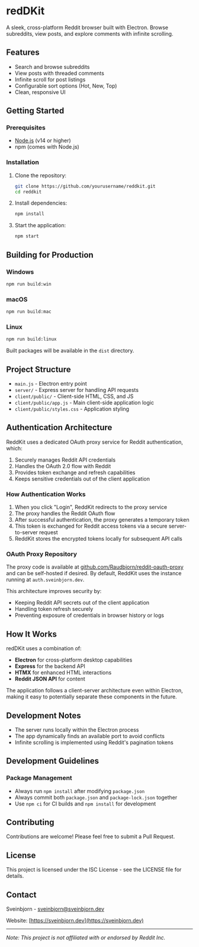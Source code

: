 # redDKit

A sleek, cross-platform Reddit browser built with Electron. Browse subreddits, view posts, and explore comments with infinite scrolling.

## Features

- Search and browse subreddits
- View posts with threaded comments
- Infinite scroll for post listings
- Configurable sort options (Hot, New, Top)
- Clean, responsive UI

## Getting Started

### Prerequisites

- [Node.js](https://nodejs.org/) (v14 or higher)
- npm (comes with Node.js)


### Installation

1. Clone the repository:
   ```bash
   git clone https://github.com/yourusername/reddkit.git
   cd reddkit
   ```

2. Install dependencies:
   ```bash
   npm install
   ```

3. Start the application:
   ```bash
   npm start
   ```

## Building for Production

### Windows
```bash
npm run build:win
```

### macOS
```bash
npm run build:mac
```

### Linux
```bash
npm run build:linux
```

Built packages will be available in the `dist` directory.

## Project Structure

- `main.js` - Electron entry point
- `server/` - Express server for handling API requests
- `client/public/` - Client-side HTML, CSS, and JS
- `client/public/app.js` - Main client-side application logic
- `client/public/styles.css` - Application styling

## Authentication Architecture

ReddKit uses a dedicated OAuth proxy service for Reddit authentication, which:

1. Securely manages Reddit API credentials
2. Handles the OAuth 2.0 flow with Reddit
3. Provides token exchange and refresh capabilities
4. Keeps sensitive credentials out of the client application

### How Authentication Works

1. When you click "Login", ReddKit redirects to the proxy service
2. The proxy handles the Reddit OAuth flow
3. After successful authentication, the proxy generates a temporary token
4. This token is exchanged for Reddit access tokens via a secure server-to-server request
5. ReddKit stores the encrypted tokens locally for subsequent API calls

### OAuth Proxy Repository

The proxy code is available at [github.com/Raudbjorn/reddit-oauth-proxy](https://github.com/Raudbjorn/reddit-oauth-proxy.git) and can be self-hosted if desired. By default, ReddKit uses the instance running at `auth.sveinbjorn.dev`.

This architecture improves security by:
- Keeping Reddit API secrets out of the client application
- Handling token refresh securely
- Preventing exposure of credentials in browser history or logs

## How It Works

redDKit uses a combination of:

- **Electron** for cross-platform desktop capabilities
- **Express** for the backend API
- **HTMX** for enhanced HTML interactions
- **Reddit JSON API** for content

The application follows a client-server architecture even within Electron, making it easy to potentially separate these components in the future.

## Development Notes

- The server runs locally within the Electron process
- The app dynamically finds an available port to avoid conflicts
- Infinite scrolling is implemented using Reddit's pagination tokens

## Development Guidelines

### Package Management
- Always run `npm install` after modifying `package.json`
- Always commit both `package.json` and `package-lock.json` together
- Use `npm ci` for CI builds and `npm install` for development

## Contributing

Contributions are welcome! Please feel free to submit a Pull Request.

## License

This project is licensed under the ISC License - see the LICENSE file for details.

## Contact

Sveinbjorn - [sveinbjorn@sveinbjorn.dev](mailto:sveinbjorn@sveinbjorn.dev)

Website: [https://sveinbjorn.dev](https://sveinbjorn.dev)

---

*Note: This project is not affiliated with or endorsed by Reddit Inc.*
